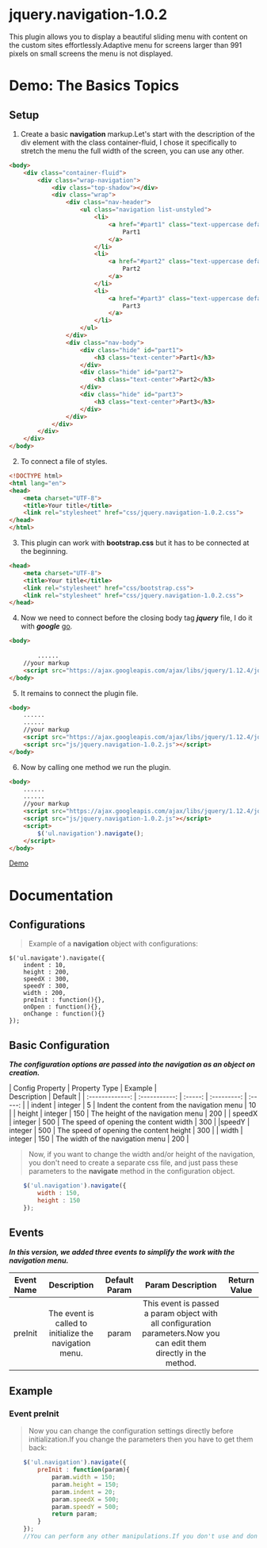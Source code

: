 # jquery.navigation-1.0.2
This plugin allows you to display a beautiful sliding menu with content on the custom sites effortlessly.Adaptive menu for screens larger than 991 pixels on small screens the menu is not displayed.
# Demo: The Basics Topics
## Setup
1. Create a basic **navigation** markup.Let's start with the description of the div element with the class container-fluid, I chose it specifically to stretch the menu the full width of the screen, you can use any other.
```html
<body>
    <div class="container-fluid">
        <div class="wrap-navigation">
            <div class="top-shadow"></div>
            <div class="wrap">
                <div class="nav-header">
                    <ul class="navigation list-unstyled">
                        <li>
                            <a href="#part1" class="text-uppercase default">
                                Part1
                            </a>
                        </li>
                        <li>
                            <a href="#part2" class="text-uppercase default">
                                Part2
                            </a>
                        </li>
                        <li>
                            <a href="#part3" class="text-uppercase default">
                                Part3
                            </a>
                        </li>
                    </ul>
                </div>
                <div class="nav-body">
                    <div class="hide" id="part1">
                        <h3 class="text-center">Part1</h3>
                    </div>
                    <div class="hide" id="part2">
                        <h3 class="text-center">Part2</h3>
                    </div>
                    <div class="hide" id="part3">
                        <h3 class="text-center">Part3</h3>
                    </div>
                </div>
            </div>
        </div>
    </div>
</body>
```
2. To connect a file of styles.
```html
<!DOCTYPE html>
<html lang="en">
<head>
    <meta charset="UTF-8">
    <title>Your title</title>
    <link rel="stylesheet" href="css/jquery.navigation-1.0.2.css">
</head>
</html>
```
3. This plugin can work with **bootstrap.css** but it has to be connected at the beginning.
```html
<head>
    <meta charset="UTF-8">
    <title>Your title</title>
    <link rel="stylesheet" href="css/bootstrap.css">
    <link rel="stylesheet" href="css/jquery.navigation-1.0.2.css">
</head>
```
4. Now we need to connect before the closing body tag ***jquery*** file, I do it with ***google*** [go](https://developers.google.com/speed/libraries/#jquery).
```html
<body>
    
        ......
    //your markup
    <script src="https://ajax.googleapis.com/ajax/libs/jquery/1.12.4/jquery.min.js"></script>
</body>
```
5. It remains to connect the plugin file.
```html
<body>
    ......
    ......
    //your markup
    <script src="https://ajax.googleapis.com/ajax/libs/jquery/1.12.4/jquery.min.js"></script>
    <script src="js/jquery.navigation-1.0.2.js"></script>
</body>
```
6. Now by calling one method we run the plugin.
```html
<body>
    ......
    ......
    //your markup
    <script src="https://ajax.googleapis.com/ajax/libs/jquery/1.12.4/jquery.min.js"></script>
    <script src="js/jquery.navigation-1.0.2.js"></script>
    <script>
        $('ul.navigation').navigate();
    </script>
</body>
```
[Demo](https://andrey1787.github.io/jquery.navigation-1.0.1/)

# Documentation
## Configurations

> Example of a **navigation** object with configurations:

    $('ul.navigate').navigate({
        indent : 10,
        height : 200,
        speedX : 300,
        speedY : 300,
        width : 200,
        preInit : function(){},
        onOpen : function(){},
        onChange : function(){}
    });

## Basic Configuration

***The configuration options are passed into the navigation as an object on creation.***

| Config Property | Property Type | Example |      
     Description         | Default |
| :-------------: | :-----------: | :-----: | :---------: | :-----: |
| indent          | integer       | 5       | Indent the content from the navigation menu | 10      |
| height          | integer       | 150     | The height of the navigation menu            | 200     |
| speedX          | integer       | 500     | The speed of opening the content width           | 300     |
|speedY           | integer       | 500     | The speed of opening the content height          | 300     |
| width           | integer       | 150     | The width of the navigation menu            | 200     |

> Now, if you want to change the width and/or height of the navigation, you don't need to create a separate css file, and just pass these parameters to the **navigate** method in the configuration object.

```js
    $('ul.navigation').navigate({
        width : 150,
        height : 150
    });
```

## Events

***In this version, we added three events to simplify the work with the navigation menu.***

| Event Name |                     Description                 | Default Param | Param Description | Return Value |
| :--------: | :---------------------------------------------: | :-----------: | :---------------: | :----------: |
| preInit    | The event is called to initialize the navigation menu. | param | This event is passed a param object with all configuration parameters.Now you can edit them directly in the method. | 

## Example
### Event preInit

> Now you can change the configuration settings directly before initialization.If you change the parameters then you have to get them back:

```js
	$('ul.navigation').navigate({
		preInit : function(param){
			param.width = 150;
			param.height = 150;
			param.indent = 20;
			param.speedX = 500;
			param.speedY = 500;
			return param;
		}
	});
	//You can perform any other manipulations.If you don't use and don't pass a param object, the method might never return.
```